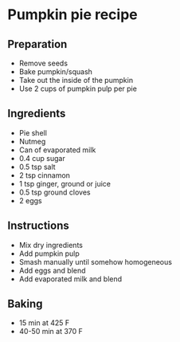 # Pumpkin pie recipe


## Preparation

- Remove seeds
- Bake pumpkin/squash
- Take out the inside of the pumpkin
- Use 2 cups of pumpkin pulp per pie


## Ingredients

- Pie shell
- Nutmeg
- Can of evaporated milk
- 0.4 cup sugar
- 0.5 tsp salt
- 2 tsp cinnamon
- 1 tsp ginger, ground or juice
- 0.5 tsp ground cloves
- 2 eggs


## Instructions

- Mix dry ingredients
- Add pumpkin pulp
- Smash manually until somehow homogeneous
- Add eggs and blend
- Add evaporated milk and blend


## Baking

- 15 min at 425 F
- 40-50 min at 370 F

